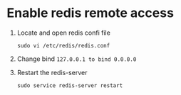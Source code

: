 # Enable redis remote access

1. Locate and open redis confi file

	```sudo vi /etc/redis/redis.conf```
	
2. Change bind ```127.0.0.1 to bind 0.0.0.0 ```

3. Restart the redis-server
	
	```sudo service redis-server restart```